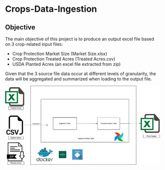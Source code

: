 # Crops-Data-Ingestion

## Objective

The main objective of this project is to produce an output excel file based on 3 crop-related input files:
- Crop Protection Market Size (Market Size.xlsx)
- Crop Protection Treated Acres (Treated Acres.csv)
- USDA Planted Acres (an excel file extracted from zip)

Given that the 3 source file data occur at different levels of granularity, the data will be aggregated and summarized when loading to the output file.

![](images/crops-architecture.png)
